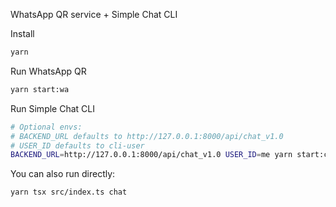 WhatsApp QR service + Simple Chat CLI

Install

```bash
yarn
```

Run WhatsApp QR

```bash
yarn start:wa
```

Run Simple Chat CLI

```bash
# Optional envs:
# BACKEND_URL defaults to http://127.0.0.1:8000/api/chat_v1.0
# USER_ID defaults to cli-user
BACKEND_URL=http://127.0.0.1:8000/api/chat_v1.0 USER_ID=me yarn start:chat
```

You can also run directly:

```bash
yarn tsx src/index.ts chat
```